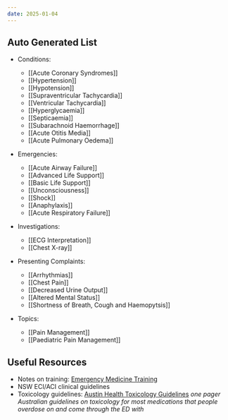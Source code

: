 ```yaml
---
date: 2025-01-04
---
```

## Auto Generated List
<!-- QueryToSerialize: list rows.file.link from "01 Disciplines" where  contains(Rotations, "[" + this.file.name + "](" + replace(this.file.folder + "/" + this.file.name + "." + this.file.ext, " ", "%20")   + ")") OR contains(Rotations, this.file.link) or contains(file.path,this.file.name) or contains(file.path,"Emergencies") group by reverse(split(file.folder, "/"))[0] -->
<!-- SerializedQuery: list rows.file.link from "01 Disciplines" where  contains(Rotations, "[" + this.file.name + "](" + replace(this.file.folder + "/" + this.file.name + "." + this.file.ext, " ", "%20")   + ")") OR contains(Rotations, this.file.link) or contains(file.path,this.file.name) or contains(file.path,"Emergencies") group by reverse(split(file.folder, "/"))[0] -->
- Conditions: 
    - [[Acute Coronary Syndromes]]
    - [[Hypertension]]
    - [[Hypotension]]
    - [[Supraventricular Tachycardia]]
    - [[Ventricular Tachycardia]]
    - [[Hyperglycaemia]]
    - [[Septicaemia]]
    - [[Subarachnoid Haemorrhage]]
    - [[Acute Otitis Media]]
    - [[Acute Pulmonary Oedema]]

- Emergencies: 
    - [[Acute Airway Failure]]
    - [[Advanced Life Support]]
    - [[Basic Life Support]]
    - [[Unconsciousness]]
    - [[Shock]]
    - [[Anaphylaxis]]
    - [[Acute Respiratory Failure]]

- Investigations: 
    - [[ECG Interpretation]]
    - [[Chest X-ray]]

- Presenting Complaints: 
    - [[Arrhythmias]]
    - [[Chest Pain]]
    - [[Decreased Urine Output]]
    - [[Altered Mental Status]]
    - [[Shortness of Breath, Cough and Haemopytsis]]

- Topics: 
    - [[Pain Management]]
    - [[Paediatric Pain Management]]

<!-- SerializedQuery END -->

## Useful Resources
- Notes on training: [Emergency Medicine Training](00%20Reference/Training/Emergency%20Medicine%20Training.md)
- NSW ECI/ACI clinical guidelines
- Toxicology guidelines: [Austin Health Toxicology Guidelines](https://www.austin.org.au/clinical-toxicology-guidelines/) *one pager Australian guidelines on toxicology for most medications that people overdose on and come through the ED with*
  
